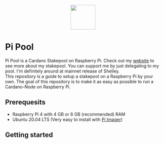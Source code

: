 <p align="center"><img width="80px" src="https://github.com/alessandrokonrad/Pi-Pool/blob/master/images/logo.svg"></img></p>

# Pi Pool

Pi Pool is a Cardano Stakepool on Raspberry Pi. Check out my <a href="pi-pool.web.app" target="_blank">website</a> to see more about my stakepool. You can support me by just delegating to my pool. I'm definitely around at mainnet release of Shelley.<br>
This repository is a guide to setup a stakepool on a Raspberry Pi by your own. The goal of this repository is to make it as easy as possible to run a Cardano-Node on Raspberry Pi.

## Prerequesits

* Raspberry Pi 4 with 4 GB or 8 GB (recommended) RAM
* Ubuntu 20.04 LTS (Very easy to install with <a href="https://www.raspberrypi.org/downloads/">Pi Imager</a>)

## Getting started
